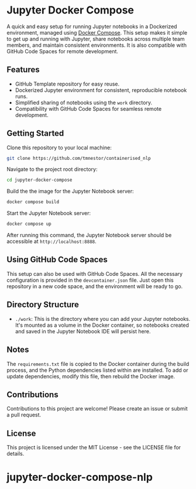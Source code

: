 # Jupyter Docker Compose

A quick and easy setup for running Jupyter notebooks in a Dockerized environment, managed using [Docker Compose](https://docs.docker.com/compose/). This setup makes it simple to get up and running with Jupyter, share notebooks across multiple team members, and maintain consistent environments. It is also compatible with GitHub Code Spaces for remote development.

## Features

- GitHub Template repository for easy reuse.
- Dockerized Jupyter environment for consistent, reproducible notebook runs.
- Simplified sharing of notebooks using the `work` directory.
- Compatibility with GitHub Code Spaces for seamless remote development.

## Getting Started

Clone this repository to your local machine:

```bash
git clone https://github.com/tmnestor/containerised_nlp
```

Navigate to the project root directory:

```bash
cd jupyter-docker-compose
```

Build the the image for the Jupyter Notebook server:

```bash
docker compose build
```

Start the Jupyter Notebook server:

```bash
docker compose up
```

After running this command, the Jupyter Notebook server should be accessible at `http://localhost:8888`.

## Using GitHub Code Spaces

This setup can also be used with GitHub Code Spaces. All the necessary configuration is provided in the `devcontainer.json` file. Just open this repository in a new code space, and the environment will be ready to go.

## Directory Structure

- `./work`: This is the directory where you can add your Jupyter notebooks. It's mounted as a volume in the Docker container, so notebooks created and saved in the Jupyter Notebook IDE will persist here.

## Notes

The `requirements.txt` file is copied to the Docker container during the build process, and the Python dependencies listed within are installed. To add or update dependencies, modify this file, then rebuild the Docker image.

## Contributions

Contributions to this project are welcome! Please create an issue or submit a pull request.

## License

This project is licensed under the MIT License - see the LICENSE file for details.
# jupyter-docker-compose-nlp
